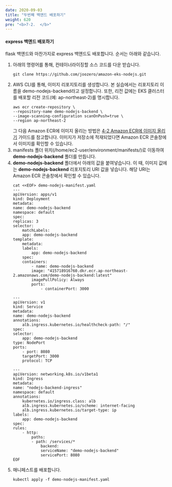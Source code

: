 ```yaml
---
date: 2020-09-03
title: "두번째 백앤드 배포하기"
weight: 620
pre: "<b>7-2.  </b>"
---
```


#### express 백앤드 배포하기

flask 백앤드와 마찬가지로 express 백앤드도 배포합니다. 순서는 아래와 같습니다.
1. 아래의 명령어를 통해, 컨테이너라이징할 소스 코드를 다운 받습니다.
    ```
    git clone https://github.com/joozero/amazon-eks-nodejs.git
    ```
2. AWS CLI를 통해, 이미지 리포지토리를 생성합니다. 본 실습에서는 리포지토리 이름을 demo-nodejs-backend라고 설정합니다. 또한, 리전 값에는 EKS 클러스터를 배포할 리전 코드(예: ap-northeast-2)를 명시합니다.
    ```
    aws ecr create-repository \
    --repository-name demo-nodejs-backend \
    --image-scanning-configuration scanOnPush=true \
    --region ap-northeast-2
    ```
    그 다음 Amazon ECR에 이미지 올리는 방법은 [4-2 Amazon ECR에 이미지 올리기](https://master.d3s71i2n51x60t.amplifyapp.com/ko/container_image/push_to_ecr/) 가이드를 참고합니다. 이미지가 저장소에 적재되었다면 Amazon ECR 콘솔창에서 이미지를 확인할 수 있습니다. 
3. manifests 폴더 위치(/home/ec2-user/environment/manifests/)로 이동하여 **demo-nodejs-backend** 폴더를 만듭니다.
4. **demo-nodejs-backend** 폴더에서 아래의 값을 붙여넣습니다. 이 때, 이미지 값에는 **demo-nodejs-backend** 리포지토리 URI 값을 넣습니다. 해당 URI는 Amazon ECR 콘솔창에서 확인할 수 있습니다. 
    ```
    cat <<EOF> demo-nodejs-manifest.yaml
    ---
    apiVersion: apps/v1
    kind: Deployment
    metadata:
    name: demo-nodejs-backend
    namespace: default
    spec:
    replicas: 3
    selector:
        matchLabels:
        app: demo-nodejs-backend
    template:
        metadata:
        labels:
            app: demo-nodejs-backend
        spec:
        containers:
            - name: demo-nodejs-backend
            image: "415718916760.dkr.ecr.ap-northeast-2.amazonaws.com/demo-nodejs-backend:latest"
            imagePullPolicy: Always
            ports:
                - containerPort: 3000

    ---
    apiVersion: v1
    kind: Service
    metadata:
    name: demo-nodejs-backend
    annotations:
        alb.ingress.kubernetes.io/healthcheck-path: "/"
    spec:
    selector:
        app: demo-nodejs-backend
    type: NodePort
    ports:
        - port: 8080
        targetPort: 3000
        protocol: TCP

    ---
    apiVersion: networking.k8s.io/v1beta1
    kind: Ingress
    metadata:
    name: "nodejs-backend-ingress"
    namespace: default
    annotations:
        kubernetes.io/ingress.class: alb
        alb.ingress.kubernetes.io/scheme: internet-facing
        alb.ingress.kubernetes.io/target-type: ip
    labels:
        app: demo-nodejs-backend
    spec:
    rules:
        - http:
            paths:
            - path: /services/*
                backend:
                serviceName: "demo-nodejs-backend"
                servicePort: 8080
    EOF
    ```
5. 매니페스트를 배포합니다.
    ```
    kubectl apply -f demo-nodejs-manifest.yaml
    ```